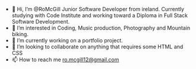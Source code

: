 - 👋 Hi, I’m @RoMcGill Junior Software Developer from ireland.
Currently studying with Code Institute and working toward a Diploma in Full Stack Software Development.
- 👀 I’m interested in Coding, Music production, Photography and Mountain biking.
- 🌱 I’m currently working on a portfolio project.
- 💞️ I’m looking to collaborate on anything that requires some HTML and CSS 
- 📫 How to reach me ro.mcgill12@gmail.com

<!---
RoMcGill/RoMcGill is a ✨ special ✨ repository because its `README.md` (this file) appears on your GitHub profile.
You can click the Preview link to take a look at your changes.
--->

